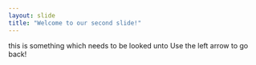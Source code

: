 ```yaml
---
layout: slide
title: "Welcome to our second slide!"
---
```

this is something which needs to be looked unto 
Use the left arrow to go back!
